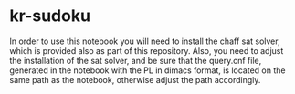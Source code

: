# kr-sudoku
In order to use this notebook you will need to install the chaff sat solver, which is provided also as part of this repository.
Also, you need to adjust the installation of the sat solver, and be sure that the query.cnf file, generated in the notebook
with the PL in dimacs format, is located on the same path as the notebook, otherwise adjust the path accordingly.
